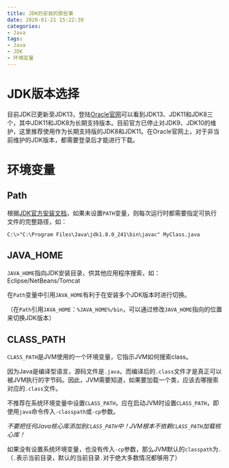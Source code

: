 ```yaml
---
title: JDK的安装的那些事
date: 2020-01-21 15:22:39
categories: 
- Java
tags: 
- Java
- JDK
- 环境变量
---
```

# JDK版本选择
目前JDK已更新至JDK13，登陆[Oracle官网](https://www.oracle.com/technetwork/java/javase/downloads/index.html)可以看到JDK13、JDK11和JDK8三个，其中JDK11和JDK8为长期支持版本。目前官方已停止对JDK9、JDK10的维护，这里推荐使用作为长期支持版的JDK8和JDK11。在Oracle官网上，对于非当前维护的JDK版本，都需要登录后才能进行下载。
<!-- more -->

# 环境变量

## Path

根据[JDK官方安装文档](https://docs.oracle.com/javase/8/docs/technotes/guides/install/windows_jdk_install.html#CHDEBCCJ)，如果未设置`PATH`变量，则每次运行时都需要指定可执行文件的完整路径，如：

```CMD
C:\>"C:\Program Files\Java\jdk1.8.0_241\bin\javac" MyClass.java
```

## JAVA_HOME

`JAVA_HOME`指向JDK安装目录，供其他应用程序搜索，如：Eclipse/NetBeans/Tomcat

在`Path`变量中引用`JAVA_HOME`有利于在安装多个JDK版本时进行切换。

（在`Path`引用`JAVA_HOME`：`%JAVA_HOME%/bin`，可以通过修改`JAVA_HOME`指向的位置来切换JDK版本）

## CLASS_PATH

`CLASS_PATH`是JVM使用的一个环境变量，它指示JVM如何搜索class。

因为Java是编译型语言，源码文件是`.java`，而编译后的`.class`文件才是真正可以被JVM执行的字节码。因此，JVM需要知道，如果要加载一个类，应该去哪搜索对应的`.class`文件。

不推荐在系统环境变量中设置`CLASS_PATH`，应在启动JVM时设置`CLASS_PATH`，即使用`java`命令传入`-classpath`或`-cp`参数。

*不要把任何Java核心库添加到`CLASS_PATH`中！JVM根本不依赖`CLASS_PATH`加载核心库！*

如果没有设置系统环境变量，也没有传入`-cp`参数，那么JVM默认的`classpath`为`.`（`.`表示当前目录，默认的当前目录`.`对于绝大多数情况都够用了）
